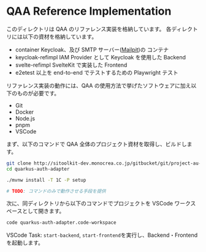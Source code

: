 # QAA Reference Implementation

このディレクトリは QAA のリファレンス実装を格納しています。
各ディレクトリには以下の資材を格納しています。

- container
  Keycloak、及び SMTP サーバー([Mailpit](https://mailpit.axllent.org/))の コンテナ
- keycloak-refimpl
  IAM Provider として Keycloak を使用した Backend
- svelte-refimpl
  SvelteKit で実装した Frontend
- e2etest
  以上を end-to-end でテストするための Playwright テスト

リファレンス実装の動作には、QAA の使用方法で挙げたソフトウェアに加え以下のものが必要です。

- Git
- Docker
- Node.js
- pnpm
- VSCode

まず、以下のコマンドで QAA 全体のプロジェクト資材を取得し、ビルドします。

```sh
git clone http://sitoolkit-dev.monocrea.co.jp/gitbucket/git/project-au-lait/quarkus-auth-adapter.git
cd quarkus-auth-adapter

./mvnw install -T 1C -P setup

# TODO: コマンドのみで動作させる手段を提供
```

次に、同ディレクトリから以下のコマンドでプロジェクトを VSCode ワークスペースとして開きます。

```sh
code quarkus-auth-adapter.code-workspace
```

VSCode Task: `start-backend`, `start-frontend`を実行し、Backend・Frontend を起動します。
